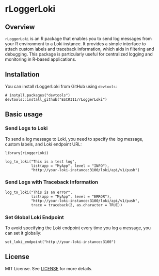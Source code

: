 # rLoggerLoki

## Overview

`rLoggerLoki` is an R package that enables you to send log messages from your R environment to a Loki instance. It provides a simple interface to attach custom labels and traceback information, which aids in filtering and debugging. This package is particularly useful for centralized logging and monitoring in R-based applications.

## Installation

You can install rLoggerLoki from GitHub using `devtools`:

```
# install.packages("devtools")
devtools::install_github("ESCRI11/rLoggerLoki")
```

## Basic usage

### Send Logs to Loki

To send a log message to Loki, you need to specify the log message, custom labels, and Loki endpoint URL:

```
library(rLoggerLoki)

log_to_loki("This is a test log",
            list(app = "MyApp", level = "INFO"),
            "http://your-loki-instance:3100/loki/api/v1/push")
```

### Send Logs with Traceback Information

```
log_to_loki("This is an error",
            list(app = "MyApp", level = "ERROR"),
            "http://your-loki-instance:3100/loki/api/v1/push",
            trace = traceback(2, as.character = TRUE))
```

### Set Global Loki Endpoint

To avoid specifying the Loki endpoint every time you log a message, you can set it globally:

```
set_loki_endpoint("http://your-loki-instance:3100")
```

## License

MIT License. See [LICENSE](LICENSE) for more details.

